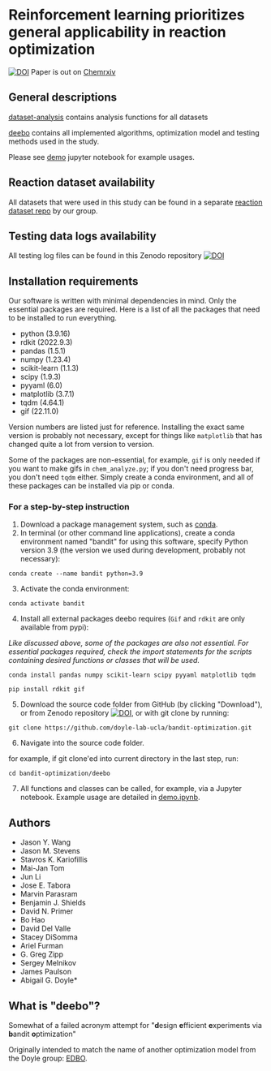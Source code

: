 # Reinforcement learning prioritizes general applicability in reaction optimization
[![DOI](https://zenodo.org/badge/DOI/10.5281/zenodo.8181284.svg)](https://doi.org/10.5281/zenodo.8181284)
Paper is out on [Chemrxiv](https://chemrxiv.org/engage/chemrxiv/article-details/64c7e2e1658ec5f7e5808425)

## General descriptions
[dataset-analysis](./dataset-analysis) contains analysis functions for all datasets 

[deebo](./deebo) contains all implemented algorithms, optimization model and testing methods used in the study. 

Please see [demo](./deebo/demo.ipynb) jupyter notebook for example usages. 

## Reaction dataset availability
All datasets that were used in this study can be found in a separate [reaction dataset repo](https://github.com/doyle-lab-ucla/ochem-data/tree/main/deebo) by our group.

## Testing data logs availability
All testing log files can be found in this Zenodo repository [![DOI](https://zenodo.org/badge/DOI/10.5281/zenodo.8170875.svg)](https://doi.org/10.5281/zenodo.8170875)

## Installation requirements
Our software is written with minimal dependencies in mind. Only the essential packages are required. 
Here is a list of all the packages that need to be installed to run everything.

- python (3.9.16)
- rdkit (2022.9.3)
- pandas (1.5.1)
- numpy (1.23.4)
- scikit-learn (1.1.3)
- scipy (1.9.3)
- pyyaml (6.0)
- matplotlib (3.7.1)
- tqdm (4.64.1)
- gif (22.11.0)

Version numbers are listed just for reference. 
Installing the exact same version is probably not necessary, 
except for things like `matplotlib` that has changed quite a lot from version to version.

Some of the packages are non-essential, for example, `gif` is only needed if you want to make gifs in `chem_analyze.py`;
if you don't need progress bar, you don't need `tqdm` either. Simply create a conda environment, and all of these packages
can be installed via pip or conda.

### For a step-by-step instruction
1. Download a package management system, such as [conda](https://docs.conda.io/en/latest/).
2. In terminal (or other command line applications), create a conda environment named "bandit" for using this software, specify Python version 3.9 (the version we used during development, probably not necessary):

`conda create --name bandit python=3.9`

3. Activate the conda environment:

`conda activate bandit`

4. Install all external packages deebo requires (`Gif` and `rdkit` are only available from pypi):

*Like discussed above, some of the packages are also not essential. For essential packages required, check the import statements for the scripts containing desired functions or classes that will be used.*

`conda install pandas numpy scikit-learn scipy pyyaml matplotlib tqdm`

`pip install rdkit gif`

5. Download the source code folder from GitHub (by clicking "Download"), or from Zenodo repository 
[![DOI](https://zenodo.org/badge/DOI/10.5281/zenodo.8181284.svg)](https://doi.org/10.5281/zenodo.8181284), 
or with git clone by running:

`git clone https://github.com/doyle-lab-ucla/bandit-optimization.git`

6. Navigate into the source code folder.

for example, if git clone'ed into current directory in the last step, run: 

`cd bandit-optimization/deebo`

7. All functions and classes can be called, for example, via a Jupyter notebook.
Example usage are detailed in [demo.ipynb](./deebo/demo.ipynb).


## Authors
- Jason Y. Wang
- Jason M. Stevens
- Stavros K. Kariofillis
- Mai-Jan Tom
- Jun Li
- Jose E. Tabora
- Marvin Parasram
- Benjamin J. Shields
- David N. Primer
- Bo Hao
- David Del Valle
- Stacey DiSomma
- Ariel Furman
- G. Greg Zipp
- Sergey Melnikov
- James Paulson
- Abigail G. Doyle*

## What is "deebo"?
Somewhat of a failed acronym attempt for "**d**esign **e**fficient **e**xperiments via **b**andit **o**ptimization"

Originally intended to match the name of another optimization model from the Doyle group: [EDBO](https://github.com/b-shields/edbo).

